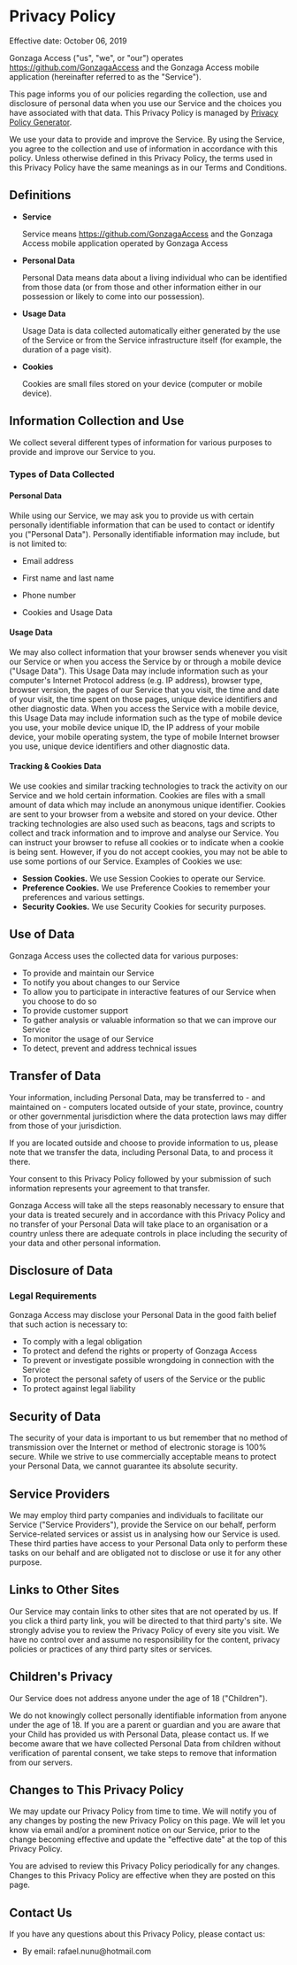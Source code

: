 <h1>Privacy Policy</h1>
<p>Effective date: October 06, 2019</p>
<p>Gonzaga Access (&quot;us&quot;, &quot;we&quot;, or &quot;our&quot;) operates <a href="https://github.com/GonzagaAccess" rel="external nofollow noopener" target="_blank">https://github.com/GonzagaAccess</a> and the Gonzaga Access mobile application (hereinafter referred to as the &quot;Service&quot;).</p>
<p>This page informs you of our policies regarding the collection, use and disclosure of personal data when you use our Service and the choices you have associated with that data. This Privacy Policy is managed by <a href="https://www.freeprivacypolicy.com/free-privacy-policy-generator/" target="_blank">Privacy Policy Generator</a>.</p>
<p>We use your data to provide and improve the Service. By using the Service, you agree to the collection and use of information in accordance with this policy. Unless otherwise defined in this Privacy Policy, the terms used in this Privacy Policy have the same meanings as in our Terms and Conditions.</p>
<h2>Definitions</h2>
<ul>
<li>
<p><strong>Service</strong></p>
<p>Service means <a href="https://github.com/GonzagaAccess" rel="external nofollow noopener" target="_blank">https://github.com/GonzagaAccess</a> and the Gonzaga Access mobile application operated by Gonzaga Access</p>
</li>
<li>
<p><strong>Personal Data</strong></p>
<p>Personal Data means data about a living individual who can be identified from those data (or from those and other information either in our possession or likely to come into our possession).</p>
</li>
<li>
<p><strong>Usage Data</strong></p>
<p>Usage Data is data collected automatically either generated by the use of the Service or from the Service infrastructure itself (for example, the duration of a page visit).</p>
</li>
<li>
<p><strong>Cookies</strong></p>
<p>Cookies are small files stored on your device (computer or mobile device).</p>
</li>
</ul>
<h2>Information Collection and Use</h2>
<p>We collect several different types of information for various purposes to provide and improve our Service to you.</p>
<h3>Types of Data Collected</h3>
<h4>Personal Data</h4>
<p>While using our Service, we may ask you to provide us with certain personally identifiable information that can be used to contact or identify you (&quot;Personal Data&quot;). Personally identifiable information may include, but is not limited to:</p>
<ul>
<li>
<p>Email address</p>
</li>
<li>
<p>First name and last name</p>
</li>
<li>
<p>Phone number</p>
</li>
<li>
<p>Cookies and Usage Data</p>
</li>
</ul>
<h4>Usage Data</h4>
<p>We may also collect information that your browser sends whenever you visit our Service or when you access the Service by or through a mobile device (&quot;Usage Data&quot;).
This Usage Data may include information such as your computer's Internet Protocol address (e.g. IP address), browser type, browser version, the pages of our Service that you visit, the time and date of your visit, the time spent on those pages, unique device identifiers and other diagnostic data.
When you access the Service with a mobile device, this Usage Data may include information such as the type of mobile device you use, your mobile device unique ID, the IP address of your mobile device, your mobile operating system, the type of mobile Internet browser you use, unique device identifiers and other diagnostic data.</p>
<h4>Tracking &amp; Cookies Data</h4>
<p>We use cookies and similar tracking technologies to track the activity on our Service and we hold certain information.
Cookies are files with a small amount of data which may include an anonymous unique identifier. Cookies are sent to your browser from a website and stored on your device. Other tracking technologies are also used such as beacons, tags and scripts to collect and track information and to improve and analyse our Service.
You can instruct your browser to refuse all cookies or to indicate when a cookie is being sent. However, if you do not accept cookies, you may not be able to use some portions of our Service.
Examples of Cookies we use:</p>
<ul>
<li><strong>Session Cookies.</strong> We use Session Cookies to operate our Service.</li>
<li><strong>Preference Cookies.</strong> We use Preference Cookies to remember your preferences and various settings.</li>
<li><strong>Security Cookies.</strong> We use Security Cookies for security purposes.</li>
</ul>
<h2>Use of Data</h2>
<p>Gonzaga Access uses the collected data for various purposes:</p>
<ul>
<li>To provide and maintain our Service</li>
<li>To notify you about changes to our Service</li>
<li>To allow you to participate in interactive features of our Service when you choose to do so</li>
<li>To provide customer support</li>
<li>To gather analysis or valuable information so that we can improve our Service</li>
<li>To monitor the usage of our Service</li>
<li>To detect, prevent and address technical issues</li>
</ul>
<h2>Transfer of Data</h2>
<p>Your information, including Personal Data, may be transferred to - and maintained on - computers located outside of your state, province, country or other governmental jurisdiction where the data protection laws may differ from those of your jurisdiction.</p>
<p>If you are located outside  and choose to provide information to us, please note that we transfer the data, including Personal Data, to  and process it there.</p>
<p>Your consent to this Privacy Policy followed by your submission of such information represents your agreement to that transfer.</p>
<p>Gonzaga Access will take all the steps reasonably necessary to ensure that your data is treated securely and in accordance with this Privacy Policy and no transfer of your Personal Data will take place to an organisation or a country unless there are adequate controls in place including the security of your data and other personal information.</p>
<h2>Disclosure of Data</h2>
<h3>Legal Requirements</h3>
<p>Gonzaga Access may disclose your Personal Data in the good faith belief that such action is necessary to:</p>
<ul>
<li>To comply with a legal obligation</li>
<li>To protect and defend the rights or property of Gonzaga Access</li>
<li>To prevent or investigate possible wrongdoing in connection with the Service</li>
<li>To protect the personal safety of users of the Service or the public</li>
<li>To protect against legal liability</li>
</ul>
<h2>Security of Data</h2>
<p>The security of your data is important to us but remember that no method of transmission over the Internet or method of electronic storage is 100% secure. While we strive to use commercially acceptable means to protect your Personal Data, we cannot guarantee its absolute security.</p>
<h2>Service Providers</h2>
<p>We may employ third party companies and individuals to facilitate our Service (&quot;Service Providers&quot;), provide the Service on our behalf, perform Service-related services or assist us in analysing how our Service is used.
These third parties have access to your Personal Data only to perform these tasks on our behalf and are obligated not to disclose or use it for any other purpose.</p>
<h2>Links to Other Sites</h2>
<p>Our Service may contain links to other sites that are not operated by us. If you click a third party link, you will be directed to that third party's site. We strongly advise you to review the Privacy Policy of every site you visit.
We have no control over and assume no responsibility for the content, privacy policies or practices of any third party sites or services.</p>
<h2>Children's Privacy</h2>
<p>Our Service does not address anyone under the age of 18 (&quot;Children&quot;).</p>
<p>We do not knowingly collect personally identifiable information from anyone under the age of 18. If you are a parent or guardian and you are aware that your Child has provided us with Personal Data, please contact us. If we become aware that we have collected Personal Data from children without verification of parental consent, we take steps to remove that information from our servers.</p>
<h2>Changes to This Privacy Policy</h2>
<p>We may update our Privacy Policy from time to time. We will notify you of any changes by posting the new Privacy Policy on this page.
We will let you know via email and/or a prominent notice on our Service, prior to the change becoming effective and update the &quot;effective date&quot; at the top of this Privacy Policy.</p>
<p>You are advised to review this Privacy Policy periodically for any changes. Changes to this Privacy Policy are effective when they are posted on this page.</p>
<h2>Contact Us</h2>
<p>If you have any questions about this Privacy Policy, please contact us:</p>
<ul>
<li>By email: rafael.nunu@hotmail.com</li>
</ul>
